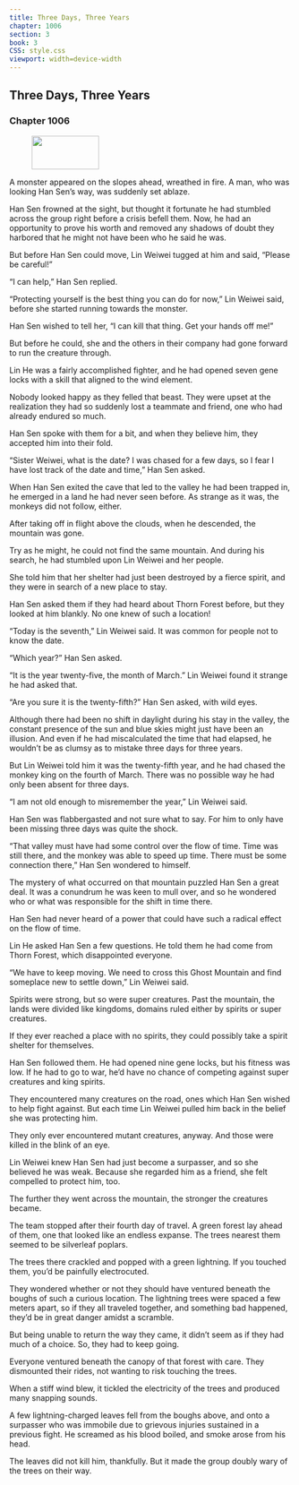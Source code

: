 ```yaml
---
title: Three Days, Three Years
chapter: 1006
section: 3
book: 3
CSS: style.css
viewport: width=device-width
---
```


## Three Days, Three Years

### Chapter 1006

<figure>
	<img src="../Images/gem.gif" alt="" id="gem" width="120" height="60" />
</figure>

A monster appeared on the slopes ahead, wreathed in fire. A man, who was looking Han Sen’s way, was suddenly set ablaze.

Han Sen frowned at the sight, but thought it fortunate he had stumbled across the group right before a crisis befell them. Now, he had an opportunity to prove his worth and removed any shadows of doubt they harbored that he might not have been who he said he was.

But before Han Sen could move, Lin Weiwei tugged at him and said, “Please be careful!”

“I can help,” Han Sen replied.

“Protecting yourself is the best thing you can do for now,” Lin Weiwei said, before she started running towards the monster.

Han Sen wished to tell her, “I can kill that thing. Get your hands off me!”

But before he could, she and the others in their company had gone forward to run the creature through.

Lin He was a fairly accomplished fighter, and he had opened seven gene locks with a skill that aligned to the wind element.

Nobody looked happy as they felled that beast. They were upset at the realization they had so suddenly lost a teammate and friend, one who had already endured so much.

Han Sen spoke with them for a bit, and when they believe him, they accepted him into their fold.

“Sister Weiwei, what is the date? I was chased for a few days, so I fear I have lost track of the date and time,” Han Sen asked.

When Han Sen exited the cave that led to the valley he had been trapped in, he emerged in a land he had never seen before. As strange as it was, the monkeys did not follow, either.

After taking off in flight above the clouds, when he descended, the mountain was gone.

Try as he might, he could not find the same mountain. And during his search, he had stumbled upon Lin Weiwei and her people.

She told him that her shelter had just been destroyed by a fierce spirit, and they were in search of a new place to stay.

Han Sen asked them if they had heard about Thorn Forest before, but they looked at him blankly. No one knew of such a location!

“Today is the seventh,” Lin Weiwei said. It was common for people not to know the date.

“Which year?” Han Sen asked.

“It is the year twenty-five, the month of March.” Lin Weiwei found it strange he had asked that.

“Are you sure it is the twenty-fifth?” Han Sen asked, with wild eyes.

Although there had been no shift in daylight during his stay in the valley, the constant presence of the sun and blue skies might just have been an illusion. And even if he had miscalculated the time that had elapsed, he wouldn’t be as clumsy as to mistake three days for three years.

But Lin Weiwei told him it was the twenty-fifth year, and he had chased the monkey king on the fourth of March. There was no possible way he had only been absent for three days.

“I am not old enough to misremember the year,” Lin Weiwei said.

Han Sen was flabbergasted and not sure what to say. For him to only have been missing three days was quite the shock.

“That valley must have had some control over the flow of time. Time was still there, and the monkey was able to speed up time. There must be some connection there,” Han Sen wondered to himself.

The mystery of what occurred on that mountain puzzled Han Sen a great deal. It was a conundrum he was keen to mull over, and so he wondered who or what was responsible for the shift in time there.

Han Sen had never heard of a power that could have such a radical effect on the flow of time.

Lin He asked Han Sen a few questions. He told them he had come from Thorn Forest, which disappointed everyone.

“We have to keep moving. We need to cross this Ghost Mountain and find someplace new to settle down,” Lin Weiwei said.

Spirits were strong, but so were super creatures. Past the mountain, the lands were divided like kingdoms, domains ruled either by spirits or super creatures.

If they ever reached a place with no spirits, they could possibly take a spirit shelter for themselves.

Han Sen followed them. He had opened nine gene locks, but his fitness was low. If he had to go to war, he’d have no chance of competing against super creatures and king spirits.

They encountered many creatures on the road, ones which Han Sen wished to help fight against. But each time Lin Weiwei pulled him back in the belief she was protecting him.

They only ever encountered mutant creatures, anyway. And those were killed in the blink of an eye.

Lin Weiwei knew Han Sen had just become a surpasser, and so she believed he was weak. Because she regarded him as a friend, she felt compelled to protect him, too.

The further they went across the mountain, the stronger the creatures became.

The team stopped after their fourth day of travel. A green forest lay ahead of them, one that looked like an endless expanse. The trees nearest them seemed to be silverleaf poplars.

The trees there crackled and popped with a green lightning. If you touched them, you’d be painfully electrocuted.

They wondered whether or not they should have ventured beneath the boughs of such a curious location. The lightning trees were spaced a few meters apart, so if they all traveled together, and something bad happened, they’d be in great danger amidst a scramble.

But being unable to return the way they came, it didn’t seem as if they had much of a choice. So, they had to keep going.

Everyone ventured beneath the canopy of that forest with care. They dismounted their rides, not wanting to risk touching the trees.

When a stiff wind blew, it tickled the electricity of the trees and produced many snapping sounds.

A few lightning-charged leaves fell from the boughs above, and onto a surpasser who was immobile due to grievous injuries sustained in a previous fight. He screamed as his blood boiled, and smoke arose from his head.

The leaves did not kill him, thankfully. But it made the group doubly wary of the trees on their way.